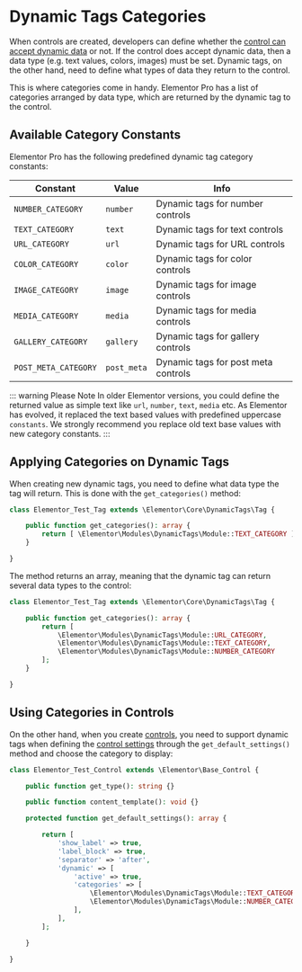 # Dynamic Tags Categories

<Badge type="tip" vertical="top" text="Elementor Core" /> <Badge type="warning" vertical="top" text="Advanced" />

When controls are created, developers can define whether the [control can accept dynamic data](./../editor-controls/dynamic-content/) or not. If the control does accept dynamic data, then a data type (e.g. text values, colors, images) must be set. Dynamic tags, on the other hand, need to define what types of data they return to the control.

This is where categories come in handy. Elementor Pro has a list of categories arranged by data type, which are returned by the dynamic tag to the control.

## Available Category Constants

Elementor Pro has the following predefined dynamic tag category constants:

| Constant             | Value       | Info                                 |
|----------------------|-------------|--------------------------------------|
| `NUMBER_CATEGORY`    | `number`    | Dynamic tags for number controls     |
| `TEXT_CATEGORY`      | `text`      | Dynamic tags for text controls       |
| `URL_CATEGORY`       | `url`       | Dynamic tags for URL controls        |
| `COLOR_CATEGORY`     | `color`     | Dynamic tags for color controls      |
| `IMAGE_CATEGORY`     | `image`     | Dynamic tags for image controls      |
| `MEDIA_CATEGORY`     | `media`     | Dynamic tags for media controls      |
| `GALLERY_CATEGORY`   | `gallery`   | Dynamic tags for gallery controls    |
| `POST_META_CATEGORY` | `post_meta` | Dynamic tags for post meta controls  |

::: warning Please Note
In older Elementor versions, you could define the returned value as simple text like `url`, `number`, `text`, `media` etc. As Elementor has evolved, it replaced the text based values with predefined uppercase `constants`. We strongly recommend you replace old text base values with new category constants.
:::

## Applying Categories on Dynamic Tags

When creating new dynamic tags, you need to define what data type the tag will return. This is done with the `get_categories()` method:

```php
class Elementor_Test_Tag extends \Elementor\Core\DynamicTags\Tag {

	public function get_categories(): array {
		return [ \Elementor\Modules\DynamicTags\Module::TEXT_CATEGORY ];
	}

}
```

The method returns an array, meaning that the dynamic tag can return several data types to the control:

```php
class Elementor_Test_Tag extends \Elementor\Core\DynamicTags\Tag {

	public function get_categories(): array {
		return [
			\Elementor\Modules\DynamicTags\Module::URL_CATEGORY,
			\Elementor\Modules\DynamicTags\Module::TEXT_CATEGORY,
			\Elementor\Modules\DynamicTags\Module::NUMBER_CATEGORY
		];
	}

}
```

## Using Categories in Controls

On the other hand, when you create [controls](./../editor-controls/), you need to support dynamic tags when defining the [control settings](./../controls/control-settings/) through the `get_default_settings()` method and choose the category to display:

```php {13-19}
class Elementor_Test_Control extends \Elementor\Base_Control {

	public function get_type(): string {}

	public function content_template(): void {}

	protected function get_default_settings(): array {

		return [
			'show_label' => true,
			'label_block' => true,
			'separator' => 'after',
			'dynamic' => [
				'active' => true,
				'categories' => [
					\Elementor\Modules\DynamicTags\Module::TEXT_CATEGORY,
					\Elementor\Modules\DynamicTags\Module::NUMBER_CATEGORY
				],
			],
		];

	}

}
```
